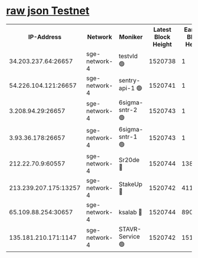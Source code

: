 
[raw json Testnet](https://rpc-check.sget.stavr.tech/sget/rpc-sget-result.json)
=


<table><tr><th>IP-Address</th><th>Network</th><th>Moniker</th><th>Latest Block Height</th><th>Earliest Block Height</th><th>Catching Up</th><th>Tx Index</th><th>Voting Power</th><th>Scan Time</th></tr><tr><td>34.203.237.64:26657</td><td>sge-network-4</td><td>testvld 🟢</td><td>1520738</td><td>1</td><td>False</td><td>on</td><td>0</td><td>2024-02-11T14:23:15.296683212UTC</td></tr><tr><td>54.226.104.121:26657</td><td>sge-network-4</td><td>sentry-api-1 🟢</td><td>1520741</td><td>1</td><td>False</td><td>on</td><td>0</td><td>2024-02-11T14:23:30.182472075UTC</td></tr><tr><td>3.208.94.29:26657</td><td>sge-network-4</td><td>6sigma-sntr-2 🟢</td><td>1520743</td><td>1</td><td>False</td><td>on</td><td>0</td><td>2024-02-11T14:23:40.556712890UTC</td></tr><tr><td>3.93.36.178:26657</td><td>sge-network-4</td><td>6sigma-sntr-1 🟢</td><td>1520743</td><td>1</td><td>False</td><td>on</td><td>0</td><td>2024-02-11T14:23:43.290277834UTC</td></tr><tr><td>212.22.70.9:60557</td><td>sge-network-4</td><td>Sr20de 🔴</td><td>1520744</td><td>138001</td><td>False</td><td>on</td><td>104</td><td>2024-02-11T14:23:48.283023025UTC</td></tr><tr><td>213.239.207.175:13257</td><td>sge-network-4</td><td>StakeUp 🔴</td><td>1520742</td><td>411001</td><td>False</td><td>off</td><td>100</td><td>2024-02-11T14:23:39.370274702UTC</td></tr><tr><td>65.109.88.254:30657</td><td>sge-network-4</td><td>ksalab 🔴</td><td>1520744</td><td>890001</td><td>False</td><td>off</td><td>1942</td><td>2024-02-11T14:23:45.741592800UTC</td></tr><tr><td>135.181.210.171:1147</td><td>sge-network-4</td><td>STAVR-Service 🟢</td><td>1520742</td><td>1518001</td><td>False</td><td>on</td><td>0</td><td>2024-02-11T14:23:39.877077170UTC</td></tr></table>
